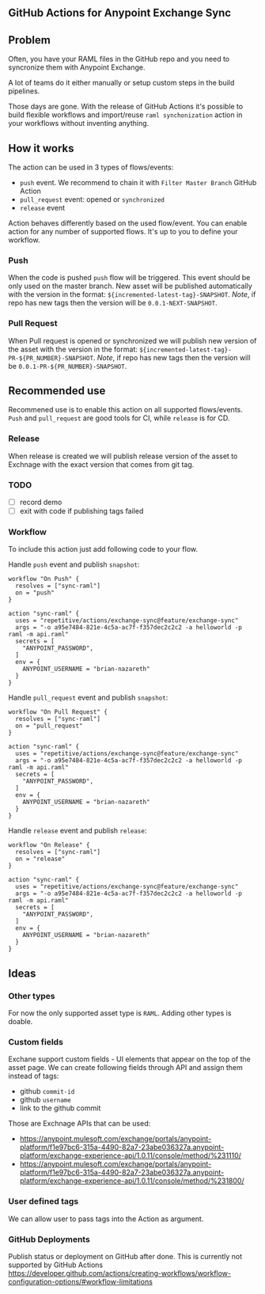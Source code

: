 ## GitHub Actions for Anypoint Exchange Sync

## Problem

Often, you have your RAML files in the GitHub repo and you need to syncronize them
with Anypoint Exchange.

A lot of teams do it either manually or setup custom steps in the build pipelines.

Those days are gone.
With the release of GitHub Actions it's possible to build flexible workflows 
and import/reuse `raml synchonization` action in your workflows without 
inventing anything.

## How it works

The action can be used in 3 types of flows/events:

 - `push` event. We recommend to chain it with `Filter Master Branch` GitHub Action
 - `pull_request` event: opened or `synchronized`
 - `release` event

Action behaves differently based on the used flow/event.
You can enable action for any number of supported flows.
It's up to you to define your workflow.

### Push

When the code is pushed `push` flow will be triggered.
This event should be only used on the master branch.
New asset will be published automatically with the version in the format:
`${incremented-latest-tag}-SNAPSHOT`. *Note*, if repo has new tags then the version will be `0.0.1-NEXT-SNAPSHOT`. 

### Pull Request

When Pull request is opened or synchronized we will publish new version of the asset
with the version in the format: `${incremented-latest-tag}-PR-${PR_NUMBER}-SNAPSHOT`.
*Note*, if repo has new tags then the version will be `0.0.1-PR-${PR_NUMBER}-SNAPSHOT`. 

## Recommended use

Recommened use is to enable this action on all supported flows/events.
`Push` and `pull_request` are good tools for CI, while `release` is for CD.

### Release

When release is created we will publish release version of the asset to Exchnage with the 
exact version that comes from git tag.

### TODO

 - [ ] record demo
 - [ ] exit with code if publishing tags failed

### Workflow

To include this action just add following code to your flow.

Handle `push` event and publish `snapshot`:

```
workflow "On Push" {
  resolves = ["sync-raml"]
  on = "push"
}

action "sync-raml" {
  uses = "repetitive/actions/exchange-sync@feature/exchange-sync"
  args = "-o a95e7484-821e-4c5a-ac7f-f357dec2c2c2 -a helloworld -p raml -m api.raml"
  secrets = [
    "ANYPOINT_PASSWORD",
  ]
  env = {
    ANYPOINT_USERNAME = "brian-nazareth"
  }
}
```

Handle `pull_request` event and publish `snapshot`:

```
workflow "On Pull Request" {
  resolves = ["sync-raml"]
  on = "pull_request"
}

action "sync-raml" {
  uses = "repetitive/actions/exchange-sync@feature/exchange-sync"
  args = "-o a95e7484-821e-4c5a-ac7f-f357dec2c2c2 -a helloworld -p raml -m api.raml"
  secrets = [
    "ANYPOINT_PASSWORD",
  ]
  env = {
    ANYPOINT_USERNAME = "brian-nazareth"
  }
}
```

Handle `release` event and publish `release`:

```
workflow "On Release" {
  resolves = ["sync-raml"]
  on = "release"
}

action "sync-raml" {
  uses = "repetitive/actions/exchange-sync@feature/exchange-sync"
  args = "-o a95e7484-821e-4c5a-ac7f-f357dec2c2c2 -a helloworld -p raml -m api.raml"
  secrets = [
    "ANYPOINT_PASSWORD",
  ]
  env = {
    ANYPOINT_USERNAME = "brian-nazareth"
  }
}
```

## Ideas 

### Other types

For now the only supported asset type is `RAML`.
Adding other types is doable.

### Custom fields

Exchane support custom fields - UI elements that appear on the top of the asset page.
We can create following fields through API and assign them instead of tags:
 
 - github `commit-id`
 - github `username`
 - link to the github commit

 Those are Exchnage APIs that can be used:
 
 - https://anypoint.mulesoft.com/exchange/portals/anypoint-platform/f1e97bc6-315a-4490-82a7-23abe036327a.anypoint-platform/exchange-experience-api/1.0.11/console/method/%231110/
 - https://anypoint.mulesoft.com/exchange/portals/anypoint-platform/f1e97bc6-315a-4490-82a7-23abe036327a.anypoint-platform/exchange-experience-api/1.0.11/console/method/%231800/

 ### User defined tags

 We can allow user to pass tags into the Action as argument. 

 ### GitHub Deployments

 Publish status or deployment on GitHub after done. This is currently not supported by GitHub Actions
 https://developer.github.com/actions/creating-workflows/workflow-configuration-options/#workflow-limitations